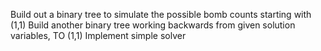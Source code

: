 Build out a binary tree to simulate the possible bomb counts starting with (1,1)
Build another binary tree working backwards from given solution variables, TO (1,1)
Implement simple solver